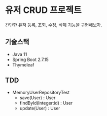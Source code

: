 # 유저 CRUD 프로젝트
간단한 유저 등록, 조회, 수정, 삭제 기능을 구현해보자.
## 기술스택
- Java 11
- Spring Boot 2.7.15
- Thymeleaf
## TDD
- MemoryUserRepositoryTest
    - save(User) : User
    - findById(Integer:id) : User
    - update(User) : User